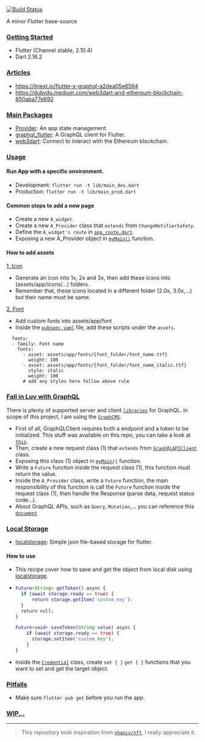 [![Build Status](https://app.bitrise.io/app/38259925b6bfe2bd/status.svg?token=7Q0InN8BEzmzxC0GPoddUg&branch=develop)](https://app.bitrise.io/app/38259925b6bfe2bd)

A minor Flutter base-source

### [Getting Started](#getting-started)

* Flutter (Channel stable, 2.10.4)
* Dart 2.16.2

### [Articles](#articles)
* https://itnext.io/flutter-x-graphql-a2dea05e6564
* https://dubydu.medium.com/web3dart-and-ethereum-blockchain-850aba77e692

### [Main Packages](#main-packages)
* [Provider](https://pub.dev/packages/provider): An app state management.
* [graphql_flutter](https://pub.dev/packages/graphql_flutter): A GraphQL client for Flutter.
* [web3dart](https://github.com/simolus3/web3dart): Connect to interact with the Ethereum blockchain.

### [Usage](#usage)

#### Run App with a specific environment.
* Development: `flutter run -t lib/main_dev.dart`
* Production: `flutter run -t lib/main_prod.dart`

#### Common steps to add a new page
* Create a new `A_widget`.
* Create a new `A_Provider` class that `extends` from `ChangeNotifierSafety`.
* Define the `A_widget's route` in [`app_route.dart`](https://github.com/dubydu/fluttour/blob/master/lib/app_define/app_route.dart).
* Exposing a new A_Provider object in [`myMain()`](https://github.com/dubydu/fluttour/blob/master/lib/my_app.dart) function.

#### How to add assets

[1. Icon](https://github.com/dubydu/fluttour/tree/master/assets/app/icons)

* Generate an icon into 1x, 2x and 3x, then add these icons into (assets/app/icons/…) folders.
* Remember that, these icons located in a different folder (2.0x, 3.0x,...) but their name must be same.

[2. Font]()

* Add custom fonts into assets/app/font
* Inside the [`pubspec.yaml`](https://github.com/dubydu/fluttour/blob/develop/pubspec.yaml) file, add these scripts under the `assets`. 
```
  fonts:
  - family: Font name
    fonts: 
      - asset: assets/app/fonts/{font_folder/font_name.ttf}
        weight: 100
      - asset: assets/app/fonts/{font_folder/font_name_italic.ttf}
        style: italic
        weight: 100
      # add any styles here follow above rule
```

### [Fall in Luv with GraphQL](#fall-in-luv-with-graphql)
There is plenty of supported server and client [`libraries`](https://graphql.org/code/#services) for GraphQL. In scope of this project, I am using the [`GraphCMS`](https://graphcms.com/).
* First of all, GraphQLClient requires both a endpoint and a token to be initialized. This stuff was available on this repo, you can take a look at [`this`](https://github.com/dubydu/fluttour/blob/458a873be898ad446fc73ab4e24a68d3b68aa83b/lib/data/api/api_client.dart#L12). 
* Then, create a new request class (1) that `extends` from [`GraphQLAPIClient`](https://github.com/dubydu/fluttour/blob/master/lib/data/api/api_client.dart) class.
* Exposing this class (1) object in [`myMain()`](https://github.com/dubydu/fluttour/blob/master/lib/my_app.dart) function.
* Write a `Future` function inside the request class (1), this function must return the value.
* Inside the `A_Provider` class, write a `Future` function, the main responsibility of this function is call the `Future` function inside the request class (1), then handle the Response (parse data, request status code...).
* About GraphQL APIs, such as `Query`, `Mutation`,... you can reference this [`document`](https://graphcms.com/docs/content-api/queries)

### [Local Storage](#local-storage)
*  [localstorage](https://pub.dev/packages/localstorage): Simple json file-based storage for flutter.
#### How to use
* This recipe cover how to save and get the object from local disk using [localstorage](https://pub.dev/packages/localstorage).
* ```e.g
  Future<String> getToken() async {
    if (await storage.ready == true) {
        return storage.getItem('custom_key');
    }
    return null;
  }

  Future<void> saveToken(String value) async {
      if (await storage.ready == true) {
        storage.setItem('custom_key');
      }
  }
  ```
* Inside the [`Credential`](https://github.com/dubydu/fluttour/blob/master/lib/app_define/app_credential.dart) class, create `set { }` `get { }` functions that you want to set and get the target object.

### [Pitfalls](#pitfalls)
- Make sure `flutter pub get` before you run the app.
### [WIP...](#wip)

---

> This repository took inspiration from [`nhancv/nft`](https://github.com/nhancv/nft), I really appreciate it.